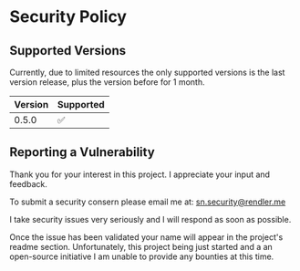 # Security Policy

## Supported Versions
Currently, due to limited resources the only supported versions is the last version release, plus the version before for 1 month.

| Version | Supported          |
| ------- | ------------------ |
| 0.5.0   | :white_check_mark: |

## Reporting a Vulnerability

Thank you for your interest in this project. I appreciate your input and feedback.

To submit a security consern please email me at: sn.security@rendler.me

I take security issues very seriously and I will respond as soon as possible.

Once the issue has been validated your name will appear in the project's readme section. Unfortunately, this project being just started and a an open-source initiative 
I am unable to provide any bounties at this time.
